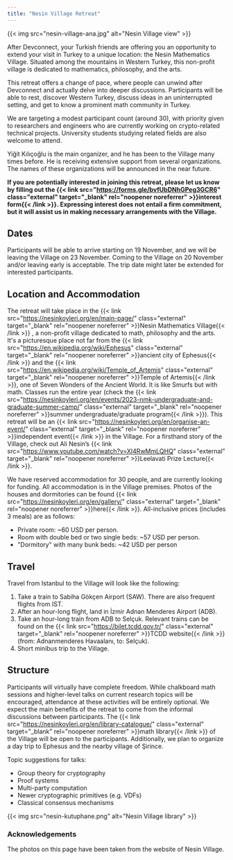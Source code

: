 ```yaml
---
title: "Nesin Village Retreat"
---
```


{{< img src="nesin-village-ana.jpg" alt="Nesin Village view" >}}

After Devconnect, your Turkish friends are offering you an opportunity to extend your visit in Turkey to a unique location: the Nesin Mathematics Village. Situated among the mountains in Western Turkey, this non-profit village is dedicated to mathematics, philosophy, and the arts.

This retreat offers a change of pace, where people can unwind after Devconnect and actually delve into deeper discussions. Participants will be able to rest, discover Western Turkey, discuss ideas in an uninterrupted setting, and get to know a prominent math community in Turkey.

We are targeting a modest participant count (around 30), with priority given to researchers and engineers who are currently working on crypto-related technical projects. University students studying related fields are also welcome to attend.

Yiğit Kılıçoğlu is the main organizer, and he has been to the Village many times before. He is receiving extensive support from several organizations. The names of these organizations will be announced in the near future.

**If you are potentially interested in joining this retreat, please let us know by filling out the {{< link src="https://forms.gle/bvfUbDNhGPeg3GCR6" class="external" target="_blank" rel="noopener noreferrer" >}}interest form{{< /link >}}. Expressing interest does not entail a firm commitment, but it will assist us in making necessary arrangements with the Village.**

## Dates

Participants will be able to arrive starting on 19 November, and we will be leaving the Village on 23 November. Coming to the Village on 20 November and/or leaving early is acceptable. The trip date might later be extended for interested participants.

## Location and Accommodation

The retreat will take place in the {{< link src="https://nesinkoyleri.org/en/main-page/" class="external" target="_blank" rel="noopener noreferrer" >}}Nesin Mathematics Village{{< /link >}} , a non-profit village dedicated to math, philosophy and the arts. It's a picturesque place not far from the {{< link src="https://en.wikipedia.org/wiki/Ephesus" class="external" target="_blank" rel="noopener noreferrer" >}}ancient city of Ephesus{{< /link >}} and the {{< link src="https://en.wikipedia.org/wiki/Temple_of_Artemis" class="external" target="_blank" rel="noopener noreferrer" >}}Temple of Artemis{{< /link >}}, one of Seven Wonders of the Ancient World. It is like Smurfs but with math. Classes run the entire year (check the {{< link src="https://nesinkoyleri.org/en/events/2023-nmk-undergraduate-and-graduate-summer-camp/" class="external" target="_blank" rel="noopener noreferrer" >}}summer undergraduate/graduate program{{< /link >}}). This retreat will be an {{< link src="https://nesinkoyleri.org/en/organise-an-event/" class="external" target="_blank" rel="noopener noreferrer" >}}independent event{{< /link >}} in the Village. For a firsthand story of the Village, check out Ali Nesin’s {{< link src="https://www.youtube.com/watch?v=XI4RwMmLQHQ" class="external" target="_blank" rel="noopener noreferrer" >}}Leelavati Prize Lecture{{< /link >}}.

We have reserved accommodation for 30 people, and are currently looking for funding. All accommodation is in the Village premises. Photos of the houses and dormitories can be found {{< link src="https://nesinkoyleri.org/en/gallery/" class="external" target="_blank" rel="noopener noreferrer" >}}here{{< /link >}}. All-inclusive prices (includes 3 meals) are as follows:
* Private room: ~60 USD per person.
* Room with double bed or two single beds: ~57 USD per person.
* "Dormitory" with many bunk beds: ~42 USD per person

## Travel

Travel from Istanbul to the Village will look like the following:
1. Take a train to Sabiha Gökçen Airport (SAW). There are also frequent flights from IST.
2. After an hour-long flight, land in İzmir Adnan Menderes Airport (ADB).
3. Take an hour-long train from ADB to Selçuk. Relevant trains can be found on the {{< link src="https://bilet.tcdd.gov.tr/" class="external" target="_blank" rel="noopener noreferrer" >}}TCDD website{{< /link >}} (from: Adnanmenderes Havaalanı, to: Selçuk).
4. Short minibus trip to the Village.

## Structure

Participants will virtually have complete freedom. While chalkboard math sessions and higher-level talks on current research topics will be encouraged, attendance at these activities will be entirely optional. We expect the main benefits of the retreat to come from the informal discussions between participants. The {{< link src="https://nesinkoyleri.org/en/library-catalogue/" class="external" target="_blank" rel="noopener noreferrer" >}}math library{{< /link >}} of the Village will be open to the participants. Additionally, we plan to organize a day trip to Ephesus and the nearby village of Şirince.

Topic suggestions for talks:
* Group theory for cryptography
* Proof systems
* Multi-party computation
* Newer cryptographic primitives (e.g. VDFs)
* Classical consensus mechanisms



{{< img src="nesin-kutuphane.png" alt="Nesin Village library" >}}

### Acknowledgements
The photos on this page have been taken from the website of Nesin Village.
